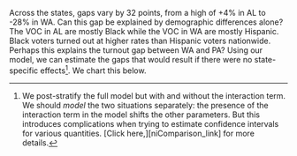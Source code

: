 Across the states, gaps vary by 32 points, from a high of +4%
in AL to -28% in WA.
Can this gap be explained by demographic differences alone?
The VOC in AL are mostly Black while the VOC in WA are mostly Hispanic.  Black
voters turned out at higher rates than Hispanic voters nationwide.  Perhaps
this explains the turnout gap between WA and PA? Using our model, we can
estimate the gaps that would result if there were no state-specific effects[^3].
We chart this below.

[^3]: We post-stratify the full model but with and without the interaction term.
    We should *model* the two situations separately: the presence of the interaction term
    in the model shifts the other parameters. But this introduces
    complications when trying to estimate confidence intervals for various quantities.
    [Click here,][niComparison_link] for more details.
